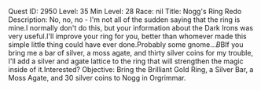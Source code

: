 Quest ID: 2950
Level: 35
Min Level: 28
Race: nil
Title: Nogg's Ring Redo
Description: No, no, no - I'm not all of the sudden saying that the ring is mine.I normally don't do this, but your information about the Dark Irons was very useful.I'll improve your ring for you, better than whomever made this simple little thing could have ever done.Probably some gnome...$B$BIf you bring me a bar of silver, a moss agate, and thirty silver coins for my trouble, I'll add a silver and agate lattice to the ring that will strengthen the magic inside of it.Interested?
Objective: Bring the Brilliant Gold Ring, a Silver Bar, a Moss Agate, and 30 silver coins to Nogg in Orgrimmar.
